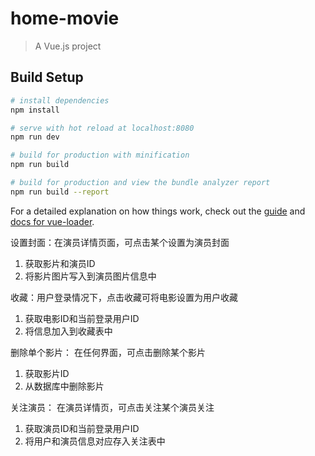 # home-movie

> A Vue.js project

## Build Setup

``` bash
# install dependencies
npm install

# serve with hot reload at localhost:8080
npm run dev

# build for production with minification
npm run build

# build for production and view the bundle analyzer report
npm run build --report
```

For a detailed explanation on how things work, check out the [guide](http://vuejs-templates.github.io/webpack/) and [docs for vue-loader](http://vuejs.github.io/vue-loader).


设置封面：在演员详情页面，可点击某个设置为演员封面
1. 获取影片和演员ID
2. 将影片图片写入到演员图片信息中

收藏：用户登录情况下，点击收藏可将电影设置为用户收藏
1. 获取电影ID和当前登录用户ID
2. 将信息加入到收藏表中

删除单个影片： 在任何界面，可点击删除某个影片
1. 获取影片ID
2. 从数据库中删除影片

关注演员： 在演员详情页，可点击关注某个演员关注
1. 获取演员ID和当前登录用户ID
2. 将用户和演员信息对应存入关注表中
